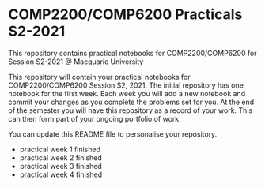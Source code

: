 # COMP2200/COMP6200 Practicals S2-2021
This repository contains practical notebooks for COMP2200/COMP6200 for Session S2-2021 @ Macquarie University

This repository will contain your practical notebooks for COMP2200/COMP6200 Session S2, 2021. The initial repository has one notebook for the first week. Each week you will add a new notebook and commit your changes as you complete the problems set for you. At the end of the semester you will have this repository as a record of your work. This can then form part of your ongoing portfolio of work.

You can update this README file to personalise your repository.

- practical week 1 finished
- practical week 2 finished
- practical week 3 finished
- practical week 4 finished
